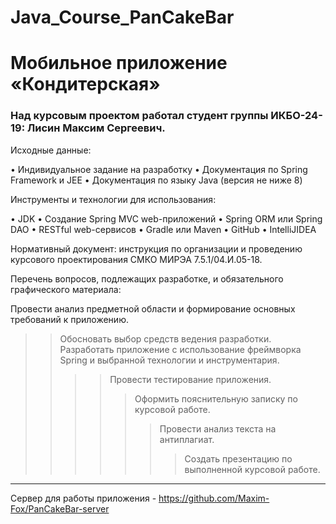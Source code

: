 # Java_Course_PanCakeBar

# Мобильное приложение «Кондитерская»

### Над курсовым проектом работал студент группы ИКБО-24-19: Лисин Максим Сергеевич. 

Исходные данные:

• Индивидуальное задание на разработку
• Документация по Spring Framework и JEE
• Документация по языку Java (версия не ниже 8)

Инструменты и технологии для использования:

• JDK
• Создание Spring MVC web-приложений
• Spring ORM или Spring DAO
• RESTful web-сервисов
• Gradle или Maven
• GitHub
• IntelliJIDEA


Нормативный документ: инструкция по организации и проведению курсового проектирования СМКО МИРЭА 7.5.1/04.И.05-18.

Перечень вопросов, подлежащих разработке, и обязательного графического материала:

Провести анализ предметной области и формирование основных требований к приложению.
>> Обосновать выбор средств ведения разработки.
Разработать приложение с использование фреймворка Spring и выбранной технологии и инструментария.
>>>> Провести тестирование приложения.
>>>>> Оформить пояснительную записку по курсовой работе.
>>>>>> Провести анализ текста на антиплагиат.
>>>>>>> Создать презентацию по выполненной курсовой работе.

***

Сервер для работы приложения - <https://github.com/Maxim-Fox/PanCakeBar-server>
